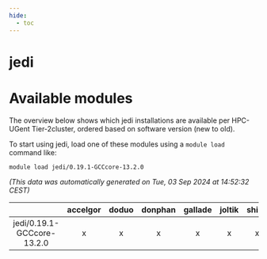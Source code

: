 ```yaml
---
hide:
  - toc
---
```


jedi
====

# Available modules


The overview below shows which jedi installations are available per HPC-UGent Tier-2cluster, ordered based on software version (new to old).

To start using jedi, load one of these modules using a `module load` command like:

```shell
module load jedi/0.19.1-GCCcore-13.2.0
```

*(This data was automatically generated on Tue, 03 Sep 2024 at 14:52:32 CEST)*  

| |accelgor|doduo|donphan|gallade|joltik|shinx|skitty|
| :---: | :---: | :---: | :---: | :---: | :---: | :---: | :---: |
|jedi/0.19.1-GCCcore-13.2.0|x|x|x|x|x|x|x|
